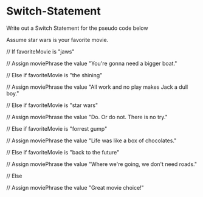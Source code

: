 # Switch-Statement

Write out a Switch Statement for the pseudo code below

Assume star wars is your favorite movie.


// If favoriteMovie is "jaws"

// Assign moviePhrase the value "You're gonna need a bigger boat."

// Else if favoriteMovie is "the shining"

// Assign moviePhrase the value "All work and no play makes Jack a dull boy."

// Else if favoriteMovie is "star wars"

// Assign moviePhrase the value "Do. Or do not. There is no try."

// Else if favoriteMovie is "forrest gump"

// Assign moviePhrase the value "Life was like a box of chocolates."

// Else if favoriteMovie is "back to the future"

// Assign moviePhrase the value "Where we're going, we don't need roads."

// Else

// Assign moviePhrase the value "Great movie choice!"



